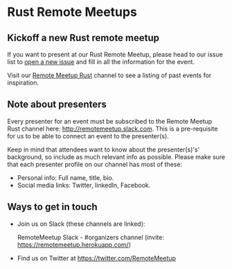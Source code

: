 # Rust Remote Meetups

## Kickoff a new Rust remote meetup
If you want to present at our Rust Remote Meetup, please head to our issue list to [open a new issue](https://github.com/remotemeetup/rust/issues/new) and fill in all the information for the event.

Visit our [Remote Meetup Rust](https://www.bigmarker.com/communities/remote-meetup) channel to see a listing of past events for inspiration.

## Note about presenters
Every presenter for an event must be subscribed to the Remote Meetup Rust channel here: http://remotemeetup.slack.com. This is a pre-requisite for us to be able to connect an event to the presenter(s).

Keep in mind that attendees want to know about the presenter(s)'s' background, so include as much relevant info as possible. Please make sure that each presenter profile on our channel has most of these:
- Personal info: Full name, title, bio.
- Social media links: Twitter, linkedIn, Facebook.


## Ways to get in touch

- Join us on Slack (these channels are linked):

    RemoteMeetup Slack - #organizers channel (invite: https://remotemeetup.herokuapp.com/)

- Find us on Twitter at https://twitter.com/RemoteMeetup
